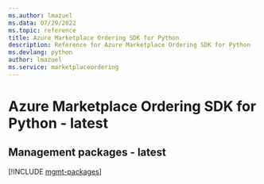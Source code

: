 ```yaml
---
ms.author: lmazuel
ms.data: 07/29/2022
ms.topic: reference
title: Azure Marketplace Ordering SDK for Python
description: Reference for Azure Marketplace Ordering SDK for Python
ms.devlang: python
author: lmazuel
ms.service: marketplaceordering
---
```

# Azure Marketplace Ordering SDK for Python - latest

## Management packages - latest
[!INCLUDE [mgmt-packages](marketplace-ordering-mgmt-index.md)]